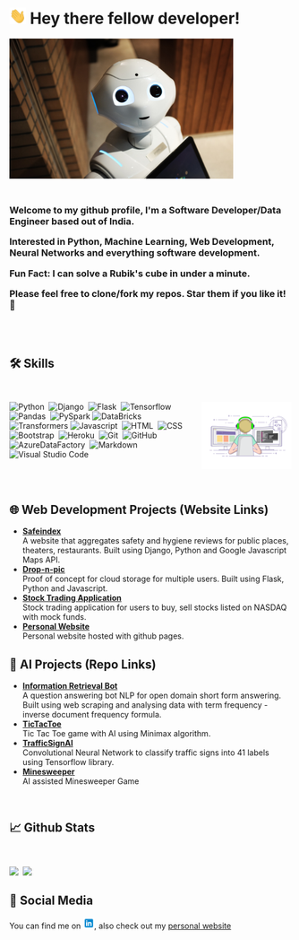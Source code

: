# <img src="static/Hi.gif" width="30px"/> Hey there fellow developer!
  
<!--- Photo by <a href="https://unsplash.com/@agk42?utm_source=unsplash&utm_medium=referral&utm_content=creditCopyText">Alex Knight</a> on <a href="https://unsplash.com/s/photos/robot?utm_source=unsplash&utm_medium=referral&utm_content=creditCopyText">Unsplash</a>
--->
<img src="static/header.jpg" alt="header" width="400px" height="250px"/>

<h3>
<br>
Welcome to my github profile, I'm a Software Developer/Data Engineer based out of India.

Interested in Python, Machine Learning, Web Development, Neural Networks and everything software development.

Fun Fact: I can solve a Rubik's cube in under a minute. 

Please feel free to clone/fork my repos. Star them if you like it!🤩


</h3>
<br>
<br>

<!---Emoji icons sourced from https://emojipedia.org --->

## 🛠 Skills
<br>
<div id="skill_stack">
<!--Image sourced from https://dribbble.com/shots/4171367-Coding-Freak#-->

<img alt="Night Coding" height="120px" src="static/coding.gif" align="right"/>

![Python](https://img.shields.io/badge/Python-05122A?style=flat&logo=python)&nbsp;
![Django](https://img.shields.io/badge/-Django-05122A?style=flat&logo=django&logoColor=092E20)&nbsp;
![Flask](https://img.shields.io/badge/-Flask-05122A?style=flat&logo=flask)&nbsp;
![Tensorflow](https://img.shields.io/badge/Tensorflow-05122A?style=flat&logo=Tensorflow)&nbsp;
![Pandas](https://img.shields.io/badge/Pandas-05122A?style=flat&logo=Pandas)&nbsp;
![PySpark](https://img.shields.io/badge/Pyspark-05122A?style=flat&logo=apachespark)
![DataBricks](https://img.shields.io/badge/Databricks-05122A?style=flat&logo=databricks&logoColor=007ACC)&nbsp;
![Transformers](https://img.shields.io/badge/-Transformers-05122A?style=flat&logo=transformers&logoColor=007ACC)
![Javascript](https://img.shields.io/badge/Javascript-05122A?style=flat&logo=Javascript)&nbsp;
![HTML](https://img.shields.io/badge/-HTML-05122A?style=flat&logo=HTML5)&nbsp;
![CSS](https://img.shields.io/badge/-CSS-05122A?style=flat&logo=CSS3&logoColor=1572B6)&nbsp;
![Bootstrap](https://img.shields.io/badge/-Bootstrap-05122A?style=flat&logo=bootstrap&logoColor=563D7C)&nbsp;
![Heroku](https://img.shields.io/badge/Heroku-05122A?style=flat&logo=heroku&logoColor=007ACC)&nbsp;
![Git](https://img.shields.io/badge/-Git-05122A?style=flat&logo=git)&nbsp;
![GitHub](https://img.shields.io/badge/-GitHub-05122A?style=flat&logo=github)&nbsp;
![AzureDataFactory](https://img.shields.io/badge/AzureDataFactory-05122A?style=flat&logo=microsoftazure)&nbsp;
![Markdown](https://img.shields.io/badge/-Markdown-05122A?style=flat&logo=markdown)&nbsp;
![Visual Studio Code](https://img.shields.io/badge/-Visual%20Studio%20Code-05122A?style=flat&logo=visual-studio-code&logoColor=007ACC)&nbsp;

</div> 
<br>
<br> 

## 🌐 Web Development Projects (Website Links)

 <ul>
    <li><a href="http://safeindex.herokuapp.com/" target="_blank"><b>Safeindex</b></a></li>
    A website that aggregates safety and hygiene reviews for public places, theaters, restaurants. Built using Django, Python and Google Javascript Maps API.
    <li><a href="https://drop-n-pic.herokuapp.com/" target="_blank" ><b>Drop-n-pic</b></a></li>
    Proof of concept for cloud storage for multiple users. Built using Flask, Python and Javascript.
    <li><a href="https://cs50-finance-pj.herokuapp.com/" target="_blank" ><b>Stock Trading Application</b></a></li>
    Stock trading application for users to buy, sell stocks listed on NASDAQ with mock funds. 
    <li><a href="https://prithvijitguha.github.io/" target="_blank" ><b>Personal Website</b></a></li>
    Personal website hosted with github pages.
</ul>

## 🤖 AI Projects (Repo Links)


<ul>
    <li><a href="https://github.com/prithvijitguha/Information-Retrieval-Bot" target="_blank"><b>Information Retrieval Bot</b></a></li>
    A question answering bot NLP for open domain short form answering. Built using web scraping and analysing data with term frequency - inverse document frequency formula.
    <li><a href="https://github.com/prithvijitguha/tictactoe" target="_blank" ><b>TicTacToe</b></a></li>
    Tic Tac Toe game with AI using Minimax algorithm.
    <li><a href="https://github.com/prithvijitguha/TrafficSignAI" target="_blank" ><b>TrafficSignAI</b></a></li>
    Convolutional Neural Network to classify traffic signs into 41 labels using Tensorflow library.
    <li><a href="https://github.com/prithvijitguha/minesweeper" target="_blank" ><b>Minesweeper</b></a></li>
    AI assisted Minesweeper Game


</ul>
<br>

## 📈 Github Stats
<br>
<p>
<img height="200px" src="https://github-readme-stats.vercel.app/api/top-langs/?username=prithvijitguha&show_icons=true&theme=tokyonight&hide=html">&nbsp;
<img height="150px" src="https://github-readme-stats.vercel.app/api?username=prithvijitguha&show_icons=true&theme=tokyonight&hide=contribs">
</p>


## 📱 Social Media

<!--Icon sourced from https://icons8.com/icon/13930/linkedin> -->
You can find me on <a target="_blank" href="https://www.linkedin.com/in/prithvijit-guha-4a65b03a/"><img src="static/linkedin_logo.png" width="20px"></a>, also check out my <a target="_blank" href="https://prithvijitguha.github.io/">personal website</a>










